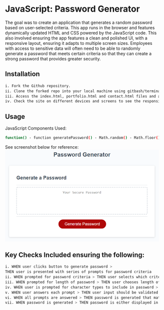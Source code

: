 # JavaScript: Password Generator

The goal was to create an application that generates a random password based on user-selected criteria. This app runs in the browser and features dynamically updated HTML and CSS powered by the JavaScript code. This also involved ensuring the app features a clean and polished UI, with a responsive layout, ensuring it adapts to multiple screen sizes. Employees with access to sensitive data will often need to be able to randomly generate a password that meets certain criteria so that they can create a strong password that provides greater security.

## Installation
```bash
i. Fork the Github repository.
ii. Clone the forked repo into your local machine using gitbash/terminal to pull the project and data.
iii. Access the index.html, portfolio.html and contact.html files and assets via Visual Studio or in your browser to view the code and website respectively.  
iv. Check the site on different devices and screens to see the responsiveness.
```

## Usage
JavaScript Components Used:
```bash
function() - function generatePassword() - Math.random() - Math.floor() - charAt() method - .toString() method - document.getElementByID()
```

See screenshot below for reference: 
![Password Generator](/assets/03-javascript-homework-demo.png)

## Key Checks Included ensuring the following:
```bash
i. WHEN user clicks button to generate password >
THEN user is presented with series of prompts for password criteria
ii. WHEN prompted for password criteria > THEN user selects which criteria to include in password
iii. WHEN prompted for length of password > THEN user chooses length of at least 8 characters and no more than 128 characters
iv. WHEN user is prompted for character types to include in password > THEN user chooses lowercase, uppercase, numeric, and/or special characters
v. WHEN user answers each prompt > THEN user input should be validated and at least one character type should be selected
vi. WHEN all prompts are answered > THEN password is generated that matches the selected criteria
vii. WHEN password is generated > THEN password is either displayed in an alert or written to the page
```
